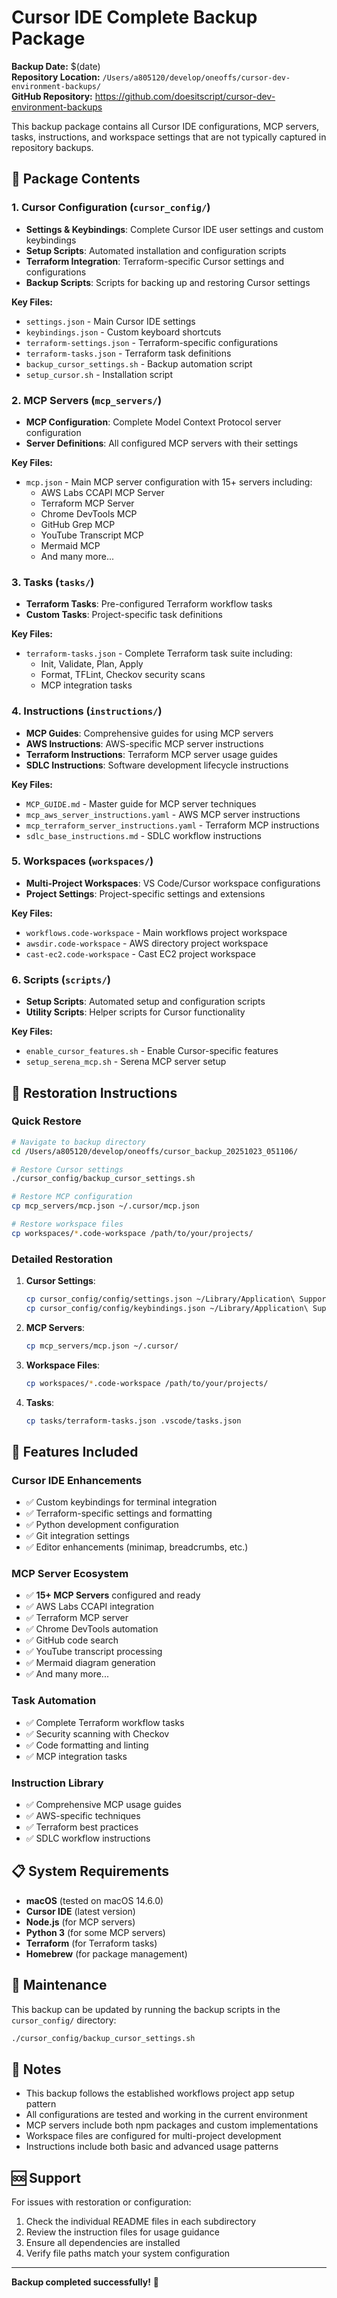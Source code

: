 # Cursor IDE Complete Backup Package

**Backup Date:** $(date)  
**Repository Location:** `/Users/a805120/develop/oneoffs/cursor-dev-environment-backups/`  
**GitHub Repository:** https://github.com/doesitscript/cursor-dev-environment-backups

This backup package contains all Cursor IDE configurations, MCP servers, tasks, instructions, and workspace settings that are not typically captured in repository backups.

## 📁 Package Contents

### 1. Cursor Configuration (`cursor_config/`)
- **Settings & Keybindings**: Complete Cursor IDE user settings and custom keybindings
- **Setup Scripts**: Automated installation and configuration scripts
- **Terraform Integration**: Terraform-specific Cursor settings and configurations
- **Backup Scripts**: Scripts for backing up and restoring Cursor settings

**Key Files:**
- `settings.json` - Main Cursor IDE settings
- `keybindings.json` - Custom keyboard shortcuts
- `terraform-settings.json` - Terraform-specific configurations
- `terraform-tasks.json` - Terraform task definitions
- `backup_cursor_settings.sh` - Backup automation script
- `setup_cursor.sh` - Installation script

### 2. MCP Servers (`mcp_servers/`)
- **MCP Configuration**: Complete Model Context Protocol server configuration
- **Server Definitions**: All configured MCP servers with their settings

**Key Files:**
- `mcp.json` - Main MCP server configuration with 15+ servers including:
  - AWS Labs CCAPI MCP Server
  - Terraform MCP Server
  - Chrome DevTools MCP
  - GitHub Grep MCP
  - YouTube Transcript MCP
  - Mermaid MCP
  - And many more...

### 3. Tasks (`tasks/`)
- **Terraform Tasks**: Pre-configured Terraform workflow tasks
- **Custom Tasks**: Project-specific task definitions

**Key Files:**
- `terraform-tasks.json` - Complete Terraform task suite including:
  - Init, Validate, Plan, Apply
  - Format, TFLint, Checkov security scans
  - MCP integration tasks

### 4. Instructions (`instructions/`)
- **MCP Guides**: Comprehensive guides for using MCP servers
- **AWS Instructions**: AWS-specific MCP server instructions
- **Terraform Instructions**: Terraform MCP server usage guides
- **SDLC Instructions**: Software development lifecycle instructions

**Key Files:**
- `MCP_GUIDE.md` - Master guide for MCP server techniques
- `mcp_aws_server_instructions.yaml` - AWS MCP server instructions
- `mcp_terraform_server_instructions.yaml` - Terraform MCP instructions
- `sdlc_base_instructions.md` - SDLC workflow instructions

### 5. Workspaces (`workspaces/`)
- **Multi-Project Workspaces**: VS Code/Cursor workspace configurations
- **Project Settings**: Project-specific settings and extensions

**Key Files:**
- `workflows.code-workspace` - Main workflows project workspace
- `awsdir.code-workspace` - AWS directory project workspace
- `cast-ec2.code-workspace` - Cast EC2 project workspace

### 6. Scripts (`scripts/`)
- **Setup Scripts**: Automated setup and configuration scripts
- **Utility Scripts**: Helper scripts for Cursor functionality

**Key Files:**
- `enable_cursor_features.sh` - Enable Cursor-specific features
- `setup_serena_mcp.sh` - Serena MCP server setup

## 🔧 Restoration Instructions

### Quick Restore
```bash
# Navigate to backup directory
cd /Users/a805120/develop/oneoffs/cursor_backup_20251023_051106/

# Restore Cursor settings
./cursor_config/backup_cursor_settings.sh

# Restore MCP configuration
cp mcp_servers/mcp.json ~/.cursor/mcp.json

# Restore workspace files
cp workspaces/*.code-workspace /path/to/your/projects/
```

### Detailed Restoration

1. **Cursor Settings**:
   ```bash
   cp cursor_config/config/settings.json ~/Library/Application\ Support/Cursor/User/
   cp cursor_config/config/keybindings.json ~/Library/Application\ Support/Cursor/User/
   ```

2. **MCP Servers**:
   ```bash
   cp mcp_servers/mcp.json ~/.cursor/
   ```

3. **Workspace Files**:
   ```bash
   cp workspaces/*.code-workspace /path/to/your/projects/
   ```

4. **Tasks**:
   ```bash
   cp tasks/terraform-tasks.json .vscode/tasks.json
   ```

## 🚀 Features Included

### Cursor IDE Enhancements
- ✅ Custom keybindings for terminal integration
- ✅ Terraform-specific settings and formatting
- ✅ Python development configuration
- ✅ Git integration settings
- ✅ Editor enhancements (minimap, breadcrumbs, etc.)

### MCP Server Ecosystem
- ✅ **15+ MCP Servers** configured and ready
- ✅ AWS Labs CCAPI integration
- ✅ Terraform MCP server
- ✅ Chrome DevTools automation
- ✅ GitHub code search
- ✅ YouTube transcript processing
- ✅ Mermaid diagram generation
- ✅ And many more...

### Task Automation
- ✅ Complete Terraform workflow tasks
- ✅ Security scanning with Checkov
- ✅ Code formatting and linting
- ✅ MCP integration tasks

### Instruction Library
- ✅ Comprehensive MCP usage guides
- ✅ AWS-specific techniques
- ✅ Terraform best practices
- ✅ SDLC workflow instructions

## 📋 System Requirements

- **macOS** (tested on macOS 14.6.0)
- **Cursor IDE** (latest version)
- **Node.js** (for MCP servers)
- **Python 3** (for some MCP servers)
- **Terraform** (for Terraform tasks)
- **Homebrew** (for package management)

## 🔄 Maintenance

This backup can be updated by running the backup scripts in the `cursor_config/` directory:

```bash
./cursor_config/backup_cursor_settings.sh
```

## 📝 Notes

- This backup follows the established workflows project app setup pattern
- All configurations are tested and working in the current environment
- MCP servers include both npm packages and custom implementations
- Workspace files are configured for multi-project development
- Instructions include both basic and advanced usage patterns

## 🆘 Support

For issues with restoration or configuration:
1. Check the individual README files in each subdirectory
2. Review the instruction files for usage guidance
3. Ensure all dependencies are installed
4. Verify file paths match your system configuration

---

**Backup completed successfully!** 🎉
